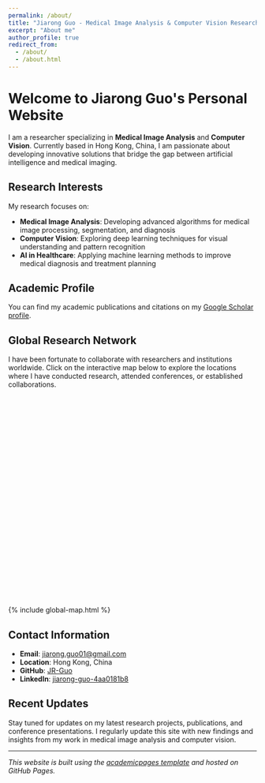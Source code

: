 ```yaml
---
permalink: /about/
title: "Jiarong Guo - Medical Image Analysis & Computer Vision Researcher"
excerpt: "About me"
author_profile: true
redirect_from: 
  - /about/
  - /about.html
---
```


# Welcome to Jiarong Guo's Personal Website

I am a researcher specializing in **Medical Image Analysis** and **Computer Vision**. Currently based in Hong Kong, China, I am passionate about developing innovative solutions that bridge the gap between artificial intelligence and medical imaging.

## Research Interests

My research focuses on:

- **Medical Image Analysis**: Developing advanced algorithms for medical image processing, segmentation, and diagnosis
- **Computer Vision**: Exploring deep learning techniques for visual understanding and pattern recognition
- **AI in Healthcare**: Applying machine learning methods to improve medical diagnosis and treatment planning

## Academic Profile

You can find my academic publications and citations on my [Google Scholar profile](https://scholar.google.com/citations?user=IT5sfsYAAAAJ&hl=zh-CN).

## Global Research Network

I have been fortunate to collaborate with researchers and institutions worldwide. Click on the interactive map below to explore the locations where I have conducted research, attended conferences, or established collaborations.

<div id="global-map" style="height: 400px; width: 100%; margin: 20px 0;"></div>

{% include global-map.html %}

## Contact Information

- **Email**: jiarong.guo01@gmail.com
- **Location**: Hong Kong, China
- **GitHub**: [JR-Guo](https://github.com/JR-Guo)
- **LinkedIn**: [jiarong-guo-4aa0181b8](https://linkedin.com/in/jiarong-guo-4aa0181b8)

## Recent Updates

Stay tuned for updates on my latest research projects, publications, and conference presentations. I regularly update this site with new findings and insights from my work in medical image analysis and computer vision.

---

*This website is built using the [academicpages template](https://github.com/academicpages/academicpages.github.io) and hosted on GitHub Pages.*

